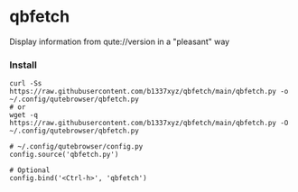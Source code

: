 # qbfetch
Display information from qute://version in a "pleasant" way

### Install
```
curl -Ss https://raw.githubusercontent.com/b1337xyz/qbfetch/main/qbfetch.py -o ~/.config/qutebrowser/qbfetch.py
# or
wget -q https://raw.githubusercontent.com/b1337xyz/qbfetch/main/qbfetch.py -O ~/.config/qutebrowser/qbfetch.py
```

```
# ~/.config/qutebrowser/config.py
config.source('qbfetch.py')

# Optional
config.bind('<Ctrl-h>', 'qbfetch')
```
